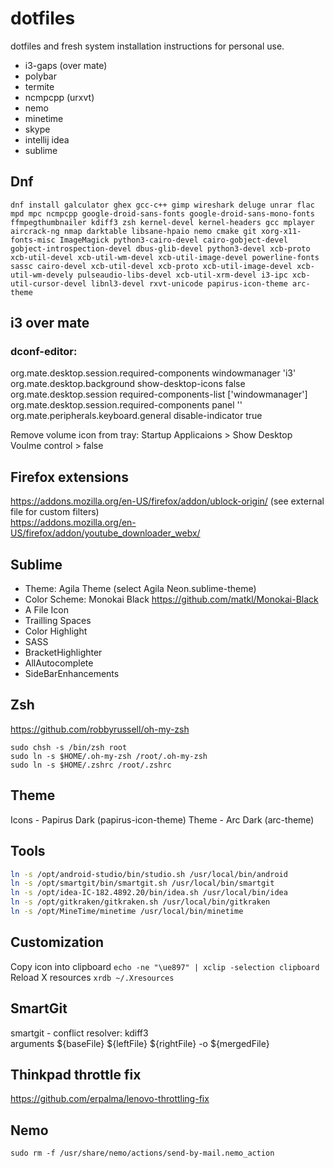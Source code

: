 # dotfiles

dotfiles and fresh system installation instructions for personal use.

- i3-gaps (over mate)
- polybar
- termite
- ncmpcpp (urxvt)
- nemo
- minetime
- skype
- intellij idea
- sublime

## Dnf
```
dnf install galculator ghex gcc-c++ gimp wireshark deluge unrar flac mpd mpc ncmpcpp google-droid-sans-fonts google-droid-sans-mono-fonts ffmpegthumbnailer kdiff3 zsh kernel-devel kernel-headers gcc mplayer aircrack-ng nmap darktable libsane-hpaio nemo cmake git xorg-x11-fonts-misc ImageMagick python3-cairo-devel cairo-gobject-devel gobject-introspection-devel dbus-glib-devel python3-devel xcb-proto xcb-util-devel xcb-util-wm-devel xcb-util-image-devel powerline-fonts sassc cairo-devel xcb-util-devel xcb-proto xcb-util-image-devel xcb-util-wm-devely pulseaudio-libs-devel xcb-util-xrm-devel i3-ipc xcb-util-cursor-devel libnl3-devel rxvt-unicode papirus-icon-theme arc-theme
```

## i3 over mate
### dconf-editor:
org.mate.desktop.session.required-components windowmanager 'i3'  
org.mate.desktop.background show-desktop-icons false  
org.mate.desktop.session required-components-list ['windowmanager']  
org.mate.desktop.session.required-components panel ''  
org.mate.peripherals.keyboard.general disable-indicator true  

Remove volume icon from tray: Startup Applicaions > Show Desktop Voulme control > false

## Firefox extensions
https://addons.mozilla.org/en-US/firefox/addon/ublock-origin/           (see external file for custom filters)  
https://addons.mozilla.org/en-US/firefox/addon/youtube_downloader_webx/

## Sublime
- Theme: Agila Theme (select Agila Neon.sublime-theme)
- Color Scheme: Monokai Black https://github.com/matkl/Monokai-Black
- A File Icon
- Trailling Spaces
- Color Highlight
- SASS
- BracketHighlighter
- AllAutocomplete
- SideBarEnhancements

## Zsh
https://github.com/robbyrussell/oh-my-zsh
```
sudo chsh -s /bin/zsh root
sudo ln -s $HOME/.oh-my-zsh /root/.oh-my-zsh
sudo ln -s $HOME/.zshrc /root/.zshrc
```

## Theme
Icons - Papirus Dark (papirus-icon-theme)
Theme - Arc Dark (arc-theme)

## Tools
```bash
ln -s /opt/android-studio/bin/studio.sh /usr/local/bin/android
ln -s /opt/smartgit/bin/smartgit.sh /usr/local/bin/smartgit
ln -s /opt/idea-IC-182.4892.20/bin/idea.sh /usr/local/bin/idea
ln -s /opt/gitkraken/gitkraken.sh /usr/local/bin/gitkraken
ln -s /opt/MineTime/minetime /usr/local/bin/minetime
```

## Customization
Copy icon into clipboard `echo -ne "\ue897" | xclip -selection clipboard`  
Reload X resources `xrdb ~/.Xresources`

## SmartGit
smartgit - conflict resolver: kdiff3  
arguments ${baseFile} ${leftFile} ${rightFile} -o ${mergedFile}

## Thinkpad throttle fix
https://github.com/erpalma/lenovo-throttling-fix

## Nemo
```
sudo rm -f /usr/share/nemo/actions/send-by-mail.nemo_action

```